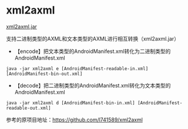 # xml2axml

[xml2axml.jar](out/artifacts/xml2axml_jar/xml2axml.jar)

支持二进制类型的AXML和文本类型的AXML进行相互转换（xml2axml.jar）

* 【encode】把文本类型的AndroidManifest.xml转化为二进制类型的AndroidManifest.xml

```
java -jar xml2axml e [AndroidManifest-readable-in.xml] [AndroidManifest-bin-out.xml]
```

* 【decode】把二进制类型的AndroidManifest.xml转化为文本类型的AndroidManifest.xml

```
java -jar xml2axml d [AndroidManifest-bin-in.xml] [AndroidManifest-readable-out.xml]
```

参考的原项目地址：https://github.com/l741589/xml2axml
